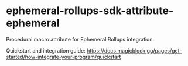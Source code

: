 # ephemeral-rollups-sdk-attribute-ephemeral

Procedural macro attribute for Ephemeral Rollups integration.

Quickstart and integration guide:
https://docs.magicblock.gg/pages/get-started/how-integrate-your-program/quickstart

